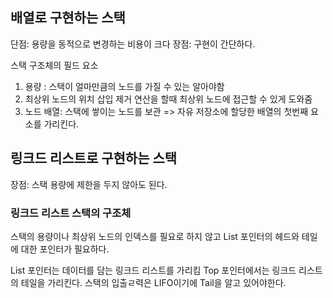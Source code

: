 ## 배열로 구현하는 스택
단점: 용량을 동적으로 변경하는 비용이 크다
장점: 구현이 간단하다.

스택 구조체의 필드 요소
1. 용량 : 스택이 얼마만큼의 노드를 가질 수 있는 알아야함
2. 최상위 노드의 위치 삽입 제거 연산을 할때 최상위 노드에 접근할 수 있게 도와줌
3. 노드 배열: 스택에 쌓이는 노드를 보관 
   => 자유 저장소에 할당한 배열의 첫번째 요소를 가리킨다.


## 링크드 리스트로 구현하는 스택
장점: 스택 용량에 제한을 두지 않아도 된다.

### 링크드 리스트 스택의 구조체
스택의 용량이나 최상위 노드의 인덱스를 필요로 하지 않고 List 포인터의 헤드와 테일에 대한 포인터가 필요하다.

List 포인터는 데이터를 담는 링크드 리스트를 가리킴
Top 포인터에서는 링크드 리스트의 테일을 가리킨다.
스택의 입출ㄹ력은 LIFO이기에 Tail을 알고 있어야한다.

